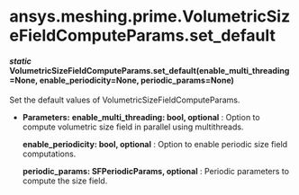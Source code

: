 # ansys.meshing.prime.VolumetricSizeFieldComputeParams.set_default

#### *static* VolumetricSizeFieldComputeParams.set_default(enable_multi_threading=None, enable_periodicity=None, periodic_params=None)

Set the default values of VolumetricSizeFieldComputeParams.

* **Parameters:**
  **enable_multi_threading: bool, optional**
  : Option to compute volumetric size field in parallel using multithreads.

  **enable_periodicity: bool, optional**
  : Option to enable periodic size field computations.

  **periodic_params: SFPeriodicParams, optional**
  : Periodic parameters to compute the size field.

<!-- !! processed by numpydoc !! -->

